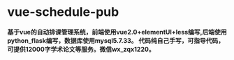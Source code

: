# vue-schedule-pub
**基于vue的自动排课管理系统，前端使用vue2.0+elementUI+less编写,后端使用python_flask编写，数据库使用mysql5.7.33。
代码纯自己手写，可指导代码，可提供12000字学术论文等服务。微信wx_zqx1220。**
